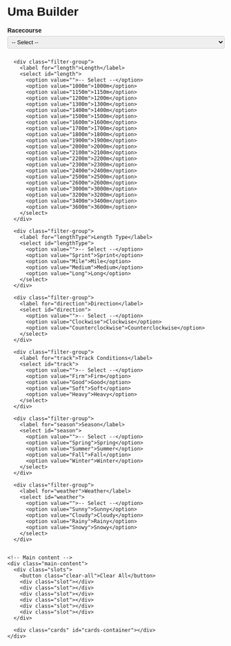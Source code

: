 <html lang="en">
<head>
  <meta charset="UTF-8">
  <title>Uma Builder</title>
  <style>
    body {
      font-family: Arial, sans-serif;
      margin: 20px;
    }

    .container {
      max-width: 1200px;
      margin: 0 auto;
      display: flex;
      gap: 20px;
    }

    .sidebar {
      flex: 0 0 200px; /* fixed width for filters */
      display: flex;
      flex-direction: column;
      gap: 10px;
    }

    .filter-group {
      display: flex;
      flex-direction: column;
    }

    .filter-group label {
      font-weight: bold;
      margin-bottom: 5px;
    }

    select {
      padding: 5px;
      border-radius: 4px;
      border: 1px solid #ccc;
    }

    .main-content {
      flex: 1; /* remaining space for slots and cards */
    }

    .slots {
      display: grid;
      grid-template-columns: repeat(6, 1fr);
      gap: 10px;
      margin-bottom: 30px;
      position: relative;
    }

    .slot {
      width: 100%;
      min-height: 150px;
      border: 2px dashed #ccc;
      display: flex;
      flex-direction: column;
      align-items: center;
      justify-content: flex-start;
      padding: 5px;
      position: relative;
      background: #f9f9f9;
      cursor: pointer;
    }

    .slot img {
      width: 100%;
    }

    .skills {
      margin-top: 5px;
      width: 100%;
      display: flex;
      flex-direction: column;
      align-items: flex-start;
    }

    .skill {
      background: #e0e0e0;
      border-radius: 4px;
      padding: 2px 5px;
      margin: 2px 0;
      width: 100%;
      box-sizing: border-box;
    }

    .cards {
      display: grid;
      grid-template-columns: repeat(6, 1fr);
      gap: 10px;
    }

    .card {
      width: 100%;
      border: 1px solid #ccc;
      padding: 5px;
      text-align: center;
      cursor: pointer;
      background: #fff;
      position: relative;
    }

    .card img {
      width: 100%;
    }

    .card.disabled {
      opacity: 0.5;
      pointer-events: none;
    }

    .clear-all {
      position: absolute;
      top: -40px;
      right: 0;
      background: #555;
      color: white;
      border: none;
      padding: 5px 10px;
      cursor: pointer;
    }

    /* type icon overlay */
    .type-icon {
      position: absolute;
      top: 5px;
      right: 5px;
      width: 30px;
      height: 30px;
      border-radius: 4px;
      overflow: hidden;
      background: white;
      border: 1px solid #ccc;
    }

    .type-icon img {
      width: 100%;
      height: 100%;
      object-fit: cover;
    }

    .slot .type-icon {
      top: 5px;
      right: 5px;
    }
  </style>
</head>
<body>
  <h1>Uma Builder</h1>

  <div class="container">
    <!-- Sidebar filters -->
    <div class="sidebar">
      <div class="filter-group">
        <label for="racecourse">Racecourse</label>
        <select id="racecourse">
          <option value="">-- Select --</option>
          <option value="Sapporo">Sapporo</option>
          <option value="Hakodate">Hakodate</option>
          <option value="Niigata">Niigata</option>
          <option value="Fukushima">Fukushima</option>
          <option value="Nakayama">Nakayama</option>
          <option value="Tokyo">Tokyo</option>
          <option value="Chukyo">Chukyo</option>
          <option value="Kyoto">Kyoto</option>
          <option value="Hanshin">Hanshin</option>
          <option value="Kokura">Kokura</option>
          <option value="Oi">Oi</option>
          <option value="Kawasaki">Kawasaki</option>
          <option value="Funabashi">Funabashi</option>
          <option value="Morioka">Morioka</option>
          <option value="Longchamp">Longchamp</option>
        </select>
      </div>

      <div class="filter-group">
        <label for="length">Length</label>
        <select id="length">
          <option value="">-- Select --</option>
          <option value="1000m">1000m</option>
          <option value="1150m">1150m</option>
          <option value="1200m">1200m</option>
          <option value="1300m">1300m</option>
          <option value="1400m">1400m</option>
          <option value="1500m">1500m</option>
          <option value="1600m">1600m</option>
          <option value="1700m">1700m</option>
          <option value="1800m">1800m</option>
          <option value="1900m">1900m</option>
          <option value="2000m">2000m</option>
          <option value="2100m">2100m</option>
          <option value="2200m">2200m</option>
          <option value="2300m">2300m</option>
          <option value="2400m">2400m</option>
          <option value="2500m">2500m</option>
          <option value="2600m">2600m</option>
          <option value="3000m">3000m</option>
          <option value="3200m">3200m</option>
          <option value="3400m">3400m</option>
          <option value="3600m">3600m</option>
        </select>
      </div>

      <div class="filter-group">
        <label for="lengthType">Length Type</label>
        <select id="lengthType">
          <option value="">-- Select --</option>
          <option value="Sprint">Sprint</option>
          <option value="Mile">Mile</option>
          <option value="Medium">Medium</option>
          <option value="Long">Long</option>
        </select>
      </div>

      <div class="filter-group">
        <label for="direction">Direction</label>
        <select id="direction">
          <option value="">-- Select --</option>
          <option value="Clockwise">Clockwise</option>
          <option value="Counterclockwise">Counterclockwise</option>
        </select>
      </div>

      <div class="filter-group">
        <label for="track">Track Conditions</label>
        <select id="track">
          <option value="">-- Select --</option>
          <option value="Firm">Firm</option>
          <option value="Good">Good</option>
          <option value="Soft">Soft</option>
          <option value="Heavy">Heavy</option>
        </select>
      </div>

      <div class="filter-group">
        <label for="season">Season</label>
        <select id="season">
          <option value="">-- Select --</option>
          <option value="Spring">Spring</option>
          <option value="Summer">Summer</option>
          <option value="Fall">Fall</option>
          <option value="Winter">Winter</option>
        </select>
      </div>

      <div class="filter-group">
        <label for="weather">Weather</label>
        <select id="weather">
          <option value="">-- Select --</option>
          <option value="Sunny">Sunny</option>
          <option value="Cloudy">Cloudy</option>
          <option value="Rainy">Rainy</option>
          <option value="Snowy">Snowy</option>
        </select>
      </div>


    <!-- Main content -->
    <div class="main-content">
      <div class="slots">
        <button class="clear-all">Clear All</button>
        <div class="slot"></div>
        <div class="slot"></div>
        <div class="slot"></div>
        <div class="slot"></div>
        <div class="slot"></div>
        <div class="slot"></div>
      </div>

      <div class="cards" id="cards-container"></div>
    </div>
  </div>

  <script>
    const cardsData = Array.from({length: 10}, (_, i) => {
      const id = 10001 + i;
      const typeNum = String(Math.floor(Math.random() * 6)).padStart(2, "0"); // 00–05
      return {
        id: id,
        name: `Card ${id}`,
        image: `https://gametora.com/images/umamusume/supports/support_card_s_${id}.png`,
        skills: Array.from({length: Math.floor(Math.random() * 5) + 1}, (_, j) => `Skill ${j + 1}`),
        typeNum: typeNum,
        typeImage: `https://gametora.com/images/umamusume/icons/utx_ico_obtain_${typeNum}.png`
      };
    });

    const slots = document.querySelectorAll('.slot');
    const cardsContainer = document.getElementById('cards-container');
    const clearAllBtn = document.querySelector('.clear-all');

    function renderCards() {
      cardsContainer.innerHTML = '';
      cardsData.forEach(card => {
        const cardDiv = document.createElement('div');
        cardDiv.className = 'card';
        cardDiv.dataset.id = card.id;
        cardDiv.innerHTML = `
          <div class="type-icon"><img src="${card.typeImage}" alt="type"></div>
          <img src="${card.image}" alt="${card.name}">
          <div>${card.name}</div>
          <div class="skills">
            ${card.skills.map(skill => `<div class="skill">${skill}</div>`).join('')}
          </div>
        `;
        cardDiv.addEventListener('click', () => addToSlot(card));
        cardsContainer.appendChild(cardDiv);
      });
    }

    function addToSlot(card) {
      const availableSlot = Array.from(slots).find(slot => !slot.classList.contains('has-card'));
      if (!availableSlot) return;

      availableSlot.classList.add('has-card');
      availableSlot.innerHTML = `
        <div class="type-icon"><img src="${card.typeImage}" alt="type"></div>
        <img src="${card.image}" alt="${card.name}">
        <div class="skills">
          ${card.skills.map(skill => `<div class="skill">${skill}</div>`).join('')}
        </div>
      `;

      availableSlot.addEventListener('click', function removeSlot() {
        removeFromSlot(availableSlot, card.id);
        availableSlot.removeEventListener('click', removeSlot);
      });

      document.querySelector(`.card[data-id="${card.id}"]`).classList.add('disabled');
    }

    function removeFromSlot(slot, cardId) {
      slot.classList.remove('has-card');
      slot.innerHTML = '';
      document.querySelector(`.card[data-id="${cardId}"]`).classList.remove('disabled');
    }

    clearAllBtn.addEventListener('click', () => {
      slots.forEach(slot => {
        if (slot.classList.contains('has-card')) {
          const img = slot.querySelector('img');
          if (img) {
            const cardId = parseInt(img.src.match(/(\d+)\.png$/)[1]);
            document.querySelector(`.card[data-id="${cardId}"]`).classList.remove('disabled');
          }
          slot.classList.remove('has-card');
          slot.innerHTML = '';
        }
      });
    });

    renderCards();
  </script>
</body>
</html>
